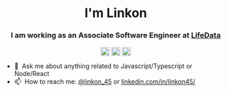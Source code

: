 <h1 align="center">I'm Linkon</h1>
<h3 align="center">I am working as an Associate Software Engineer at <a target="_blank" rel="noopener noreferrer" href="https://www.lifedatacorp.com/">LifeData</a></h3>
<p align="center">
<a href="https://www.linkedin.com/in/linkon45/" target="_blank" rel="noopener noreferrer"><img align="center" src="https://cdn.jsdelivr.net/npm/simple-icons@3.0.1/icons/linkedin.svg" alt="linkon45" height="20" width="20" /></a>
<a href="https://twitter.com/linkon_45" target="_blank" rel="noopener noreferrer"><img align="center" src="https://cdn.jsdelivr.net/npm/simple-icons@3.0.1/icons/twitter.svg" alt="linkon_45" height="20" width="20" /></a>
<a href="https://scholar.google.com/citations?user=urcEv1oAAAAJ&hl=en" target="_blank" rel="noopener noreferrer"><img align="center" src="https://cdn.jsdelivr.net/npm/simple-icons@3.0.1/icons/googlescholar.svg" alt="Ali Hasan Md. Linkon" height="20" width="20" /></a>
</p>

- 💬 &nbsp;Ask me about anything related to Javascript/Typescript or Node/React
- 📫 &nbsp;How to reach me: [@linkon_45](https://twitter.com/linkon_45) or <a rel="me" href="[https://fosstodon.org/@gkr](https://www.linkedin.com/in/linkon45/)">linkedin.com/in/linkon45/</a>
